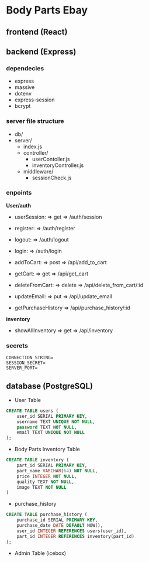 # Body Parts Ebay

## frontend (React)

## backend (Express)

### dependecies

- express
- massive
- dotenv
- express-session
- bcrypt

### server file structure

- db/
- server/
  - index.js
  - controller/
    - userContoller.js
    - inventoryController.js
  - middleware/
    - sessionCheck.js

### enpoints

**User/auth**

- userSession: => get => /auth/session
- register: => /auth/register
- logout: => /auth/logout
- login: => /auth/login

- addToCart: => post => /api/add_to_cart
- getCart: => get => /api/get_cart
- deleteFromCart: => delete => /api/delete_from_cart/:id
- updateEmail: => put => /api/update_email
- getPurchaseHistory => /api/purchase_history/:id

**inventory**

- showAllInventory => get => /api/inventory

### secrets

```text
CONNECTION_STRING=
SESSION_SECRET=
SERVER_PORT=
```

## database (PostgreSQL)

- User Table

```sql
CREATE TABLE users (
    user_id SERIAL PRIMARY KEY,
    username TEXT UNIQUE NOT NULL,
    password TEXT NOT NULL,
    email TEXT UNIQUE NOT NULL
);
```

- Body Parts Inventory Table

```sql
CREATE TABLE inventory (
    part_id SERIAL PRIMARY KEY,
    part_name VARCHAR(64) NOT NULL,
    price INTEGER NOT NULL,
    quality TEXT NOT NULL,
    image TEXT NOT NULL
)
```

- purchase_history

```sql
CREATE TABLE purchase_history (
    purchase_id SERIAL PRIMARY KEY,
    purchase_date DATE DEFAULT NOW(),
    user_id INTEGER REFERENCES users(user_id),
    part_id INTEGER REFERENCES inventory(part_id)
);
```

- Admin Table (icebox)
